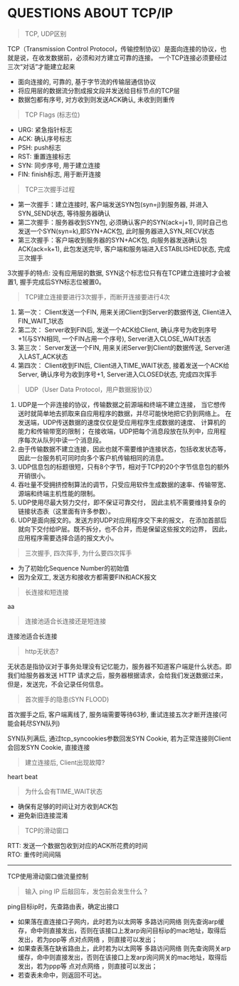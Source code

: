 # QUESTIONS ABOUT TCP/IP

> TCP, UDP区别

TCP（Transmission Control Protocol，传输控制协议）是面向连接的协议，也就是说，在收发数据前，必须和对方建立可靠的连接。 一个TCP连接必须要经过三次“对话”才能建立起来

- 面向连接的, 可靠的, 基于字节流的传输层通信协议
- 将应用层的数据流分割成报文段并发送给目标节点的TCP层
- 数据包都有序号, 对方收到则发送ACK确认, 未收到则重传

> TCP Flags (标志位)

- URG: 紧急指针标志
- ACK: 确认序号标志
- PSH: push标志
- RST: 重置连接标志
- SYN: 同步序号, 用于建立连接
- FIN: finish标志, 用于断开连接

> TCP三次握手过程  

- 第一次握手：建立连接时, 客户端发送SYN包(syn=j)到服务器, 并进入SYN_SEND状态, 等待服务器确认
- 第二次握手：服务器收到SYN包, 必须确认客户的SYN(ack=j+1), 同时自己也发送一个SYN(syn=k),即SYN+ACK包, 此时服务器进入SYN_RECV状态
- 第三次握手：客户端收到服务器的SYN+ACK包, 向服务器发送确认包ACK(ack=k+1), 此包发送完毕, 客户端和服务端进入ESTABLISHED状态, 完成三次握手

3次握手的特点: 没有应用层的数据, SYN这个标志位只有在TCP建立连接时才会被置1, 握手完成后SYN标志位被置0。

> TCP建立连接要进行3次握手，而断开连接要进行4次

1. 第一次： Client发送一个FIN, 用来关闭Client到Server的数据传送, Client进入FIN_WAIT_1状态
2. 第二次： Server收到FIN后, 发送一个ACK给Client, 确认序号为收到序号+1(与SYN相同, 一个FIN占用一个序号), Server进入CLOSE_WAIT状态
3. 第三次： Server发送一个FIN, 用来关闭Server到Client的数据传送, Server进入LAST_ACK状态
4. 第四次： Client收到FIN后, Client进入TIME_WAIT状态, 接着发送一个ACK给Server, 确认序号为收到序号+1, Server进入CLOSED状态, 完成四次挥手

> UDP（User Data Protocol，用户数据报协议）

1. UDP是一个非连接的协议，传输数据之前源端和终端不建立连接， 当它想传送时就简单地去抓取来自应用程序的数据，并尽可能快地把它扔到网络上。 在发送端，UDP传送数据的速度仅仅是受应用程序生成数据的速度、 计算机的能力和传输带宽的限制； 在接收端，UDP把每个消息段放在队列中，应用程序每次从队列中读一个消息段。
2. 由于传输数据不建立连接，因此也就不需要维护连接状态，包括收发状态等， 因此一台服务机可同时向多个客户机传输相同的消息。
3. UDP信息包的标题很短，只有8个字节，相对于TCP的20个字节信息包的额外开销很小。
4. 吞吐量不受拥挤控制算法的调节，只受应用软件生成数据的速率、传输带宽、 源端和终端主机性能的限制。
5. UDP使用尽最大努力交付，即不保证可靠交付， 因此主机不需要维持复杂的链接状态表（这里面有许多参数）。
6. UDP是面向报文的。发送方的UDP对应用程序交下来的报文， 在添加首部后就向下交付给IP层。既不拆分，也不合并，而是保留这些报文的边界， 因此，应用程序需要选择合适的报文大小。

> 三次握手, 四次挥手, 为什么要四次挥手

- 为了初始化Sequence Number的初始值
- 因为全双工, 发送方和接收方都需要FIN和ACK报文

> 长连接和短连接

aa
> 连接池适合长连接还是短连接

 连接池适合长连接
> http无状态?

无状态是指协议对于事务处理没有记忆能力，服务器不知道客户端是什么状态。即我们给服务器发送 HTTP 请求之后，服务器根据请求，会给我们发送数据过来，但是，发送完，不会记录任何信息。

> 首次握手的隐患(SYN FLOOD)

首次握手之后, 客户端离线了, 服务端需要等待63秒, 重试连接五次才断开连接(可能会耗尽SYN队列)

SYN队列满后, 通过tcp_syncookies参数回发SYN Cookie, 若为正常连接则Client会回发SYN Cookie, 直接连接

> 建立连接后, Client出现故障?

heart beat

> 为什么会有TIME_WAIT状态

- 确保有足够的时间让对方收到ACK包
- 避免新旧连接混淆

> TCP的滑动窗口

RTT: 发送一个数据包收到对应的ACK所花费的时间  
RTO: 重传时间间隔

---
TCP使用滑动窗口做流量控制

> 输入 ping IP 后敲回车，发包前会发生什么？

ping目标ip时，先查路由表，确定出接口

- 如果落在直连接口子网内，此时若为以太网等 多路访问网络 则先查询arp缓存，命中则直接发出，否则在该接口上发arp询问目标ip的mac地址，取得后发出，若为ppp等 点对点网络 ，则直接可以发出；
- 如果查表落在缺省路由上，此时若为以太网等 多路访问网络 则先查询网关arp缓存，命中则直接发出，否则在该接口上发arp询问网关的mac地址，取得后发出，若为ppp等 点对点网络 ，则直接可以发出；
- 若查表未命中，则返回不可达。
